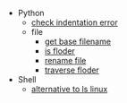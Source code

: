   - Python
    - [check indentation error](/Python/check-indentation-error.md)
    - file
      - [get base filename](/Python/file/get-base-filename.md)
      - [is floder](/Python/file/is-floder.md)
      - [rename file](/Python/file/rename-file.md)
      - [traverse floder](/Python/file/traverse-floder.md)
  - Shell
    - [alternative to ls linux](/Shell/alternative-to-ls-linux.md)
